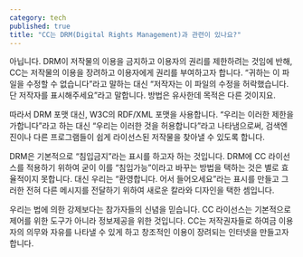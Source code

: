 ```yaml
---
category: tech
published: true
title: "CC는 DRM(Digital Rights Management)과 관련이 있나요?"
---
```



아닙니다. DRM이 저작물의 이용을 금지하고 이용자의 권리를 제한하려는 것임에 반해, CC는 저작물의 이용을 장려하고 이용자에게 권리를 부여하고자 합니다. “귀하는 이 파일을 수정할 수 없습니다”라고 말하는 대신 “저작자는 이 파일의 수정을 허락했습니다. 단 저작자를 표시해주세요”라고 말합니다. 방법은 유사한데 목적은 다른 것이지요. 

따라서 DRM 포맷 대신, W3C의 RDF/XML 포맷을 사용합니다. “우리는 이러한 제한을 가합니다”라고 하는 대신 “우리는 이러한 것을 허용합니다”라고 나타냄으로써, 검색엔진이나 다른 프로그램들이 쉽게 라이선스된 저작물을 찾아낼 수 있도록 합니다. 

DRM은 기본적으로 “침입금지”라는 표시를 하고자 하는 것입니다. DRM에 CC 라이선스를 적용하기 위하여 굳이 이를 “침입가능”이라고 바꾸는 방법을 택하는 것은 별로 효율적이지 못합니다. 대신 우리는 “환영합니다. 어서 들어오세요”라는 표시를 만들고 그러한 전혀 다른 메시지를 전달하기 위하여 새로운 칼라와 디자인을 택한 셈입니다. 

우리는 법에 의한 강제보다는 참가자들의 신념을 믿습니다. CC 라이선스는 기본적으로 제어를 위한 도구가 아니라 정보제공을 위한 것입니다. CC는 저작권자들로 하여금 이용자의 의무와 자유를 나타낼 수 있게 하고 창조적인 이용이 장려되는 인터넷을 만들고자 합니다.
